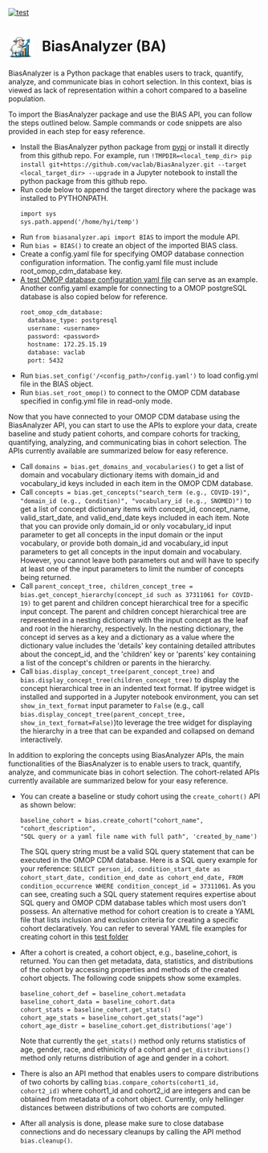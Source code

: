 [![test](https://github.com/VACLab/BiasAnalyzer/actions/workflows/test.yml/badge.svg?branch=main)](https://github.com/VACLab/BiasAnalyzer/actions/workflows/test.yml)
<h1>
  <img src="./assets/logo.png" alt="Project Logo" width="50" style="vertical-align: middle; margin-right: 10px;">
  BiasAnalyzer (BA)
</h1>

BiasAnalyzer is a Python package that enables users to track, quantify, analyze, and communicate bias in cohort 
selection. In this context, bias is viewed as lack of representation within a cohort compared to a baseline population.

To import the BiasAnalyzer package and use the BIAS API, you can follow the steps outlined below. Sample commands or 
code snippets are also provided in each step for easy reference.

- Install the BiasAnalyzer python package from [pypi](https://pypi.org/) or 
install it directly from this github repo. For example, run 
`!TMPDIR=<local_temp_dir> pip install git+https://github.com/vaclab/BiasAnalyzer.git --target <local_target_dir> --upgrade`
in a Jupyter notebook to install the python package from this github repo. 
- Run code below to append the target directory where the package was installed to PYTHONPATH.
  ```
  import sys
  sys.path.append('/home/hyi/temp')
  ```
- Run `from biasanalyzer.api import BIAS` to import the module API.
- Run `bias = BIAS()` to create an object of the imported BIAS class.
- Create a config.yaml file for specifying OMOP database connection configuration information. 
The config.yaml file must include root_omop_cdm_database key. 
- [A test OMOP database configuration yaml file](https://github.com/VACLab/BiasAnalyzer/blob/main/tests/assets/test_config.yaml) 
can serve as an example. Another config.yaml example for connecting to a OMOP postgreSQL database 
is also copied below for reference.
  ```angular2html
  root_omop_cdm_database:
    database_type: postgresql
    username: <username>
    password: <password>
    hostname: 172.25.15.19
    database: vaclab
    port: 5432
  ```
- Run `bias.set_config('/<config_path>/config.yaml')` to load config.yml file in the BIAS object. 
- Run `bias.set_root_omop()` to connect to the OMOP CDM database specified in config.yml file in read-only mode.

Now that you have connected to your OMOP CDM database using the BiasAnalyzer API, you can start to use the APIs 
to explore your data, create baseline and study patient cohorts, and compare cohorts for tracking, quantifying, 
analyzing, and communicating bias in cohort selection. The APIs currently available are summarized below for easy reference.
- Call `domains = bias.get_domains_and_vocabularies()` to get a list of domain and vocabulary dictionary items with domain_id and 
vocabulary_id keys included in each item in the OMOP CDM database. 
- Call `concepts = bias.get_concepts("search_term (e.g., COVID-19)", "domain_id (e.g., Condition)", "vocabulary_id (e.g., SNOMED)")` 
to get a list of concept dictionary items with concept_id, concept_name, valid_start_date, and valid_end_date keys 
included in each item. Note that you can provide only domain_id or only vocabulary_id input parameter to get all
concepts in the input domain or the input vocabulary, or provide both domain_id and vocabulary_id input parameters to 
get all concepts in the input domain and vocabulary. However, you cannot leave both parameters out and 
will have to specify at least one of the input parameters to limit the number of concepts being returned.  
- Call `parent_concept_tree, children_concept_tree = bias.get_concept_hierarchy(concept_id such as 37311061 for COVID-19)`
to get parent and children concept hierarchical tree for a specific input concept. The parent and children concept hierarchical 
tree are represented in a nesting dictionary with the input concept as the leaf and root in the hierarchy, respectively. 
In the nesting dictionary, the concept id serves as a key and a dictionary as a value where the dictionary value includes
the 'details' key containing detailed attributes about the concept_id, and the 'children' key or 'parents' key 
containing a list of the concept's children or parents in the hierarchy. 
- Call `bias.display_concept_tree(parent_concept_tree)` and `bias.display_concept_tree(children_concept_tree)` to display 
the concept hierarchical tree in an indented text format. If ipytree widget is installed and supported in a Jupyter notebook 
environment, you can set `show_in_text_format` input parameter to `False` 
(e.g., call `bias.display_concept_tree(parent_concept_tree,  show_in_text_format=False)`)to leverage the tree widget for displaying 
the hierarchy in a tree that can be expanded and collapsed on demand interactively.   

In addition to exploring the concepts using BiasAnalyzer APIs, the main functionalities of the BiasAnalyzer is 
to enable users to track, quantify, analyze, and communicate bias in cohort selection. The cohort-related APIs 
currently available are summarized below for your easy reference.

- You can create a baseline or study cohort using the `create_cohort()` API as shown below:
  ```angular2html
  baseline_cohort = bias.create_cohort("cohort_name", "cohort_description", 
  "SQL query or a yaml file name with full path", 'created_by_name')       
  ```
  The SQL query string must be a valid SQL query statement that can be executed in the OMOP CDM database. Here is 
a SQL query example for your reference: 
`SELECT person_id, condition_start_date as cohort_start_date, condition_end_date as cohort_end_date, FROM condition_occurrence WHERE condition_concept_id = 37311061`. 
As you can see, creating such a SQL query statement requires expertise about SQL query and OMOP CDM database tables 
which most users don't possess. An alternative method for cohort creation is to create a YAML file 
that lists inclusion and exclusion criteria for creating a specific cohort declaratively. You can refer to 
several YAML file examples for creating cohort in this [test folder](https://github.com/VACLab/BiasAnalyzer/tree/main/tests/assets/cohort_creation)
- After a cohort is created, a cohort object, e.g., baseline_cohort, is returned. You can then get metadata, 
data, statistics, and distributions of the cohort by accessing properties and methods of the created cohort objects. 
The following code snippets show some examples.
  ```angular2html
  baseline_cohort_def = baseline_cohort.metadata
  baseline_cohort_data = baseline_cohort.data
  cohort_stats = baseline_cohort.get_stats()
  cohort_age_stats = baseline_cohort.get_stats("age")
  cohort_age_distr = baseline_cohort.get_distributions('age')
  ```
  Note that currently the `get_stats()` method only returns statistics of age, gender, race, and ethinicity of a cohort 
and `get_distributions()` method only returns distribution of age and gender in a cohort.

- There is also an API method that enables users to compare distributions of two cohorts by calling `bias.compare_cohorts(cohort1_id, cohort2_id)` 
where cohort1_id and cohort2_id are integers and can be obtained from metadata of a cohort object. Currently, 
only hellinger distances between distributions of two cohorts are computed.

- After all analysis is done, please make sure to close database connections and do necessary cleanups by calling 
the API method `bias.cleanup()`.